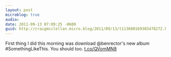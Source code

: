 ```yaml
---
layout: post
microblog: true
audio: 
date: 2011-09-13 07:09:25 -0600
guid: http://craigmcclellan.micro.blog/2011/09/13/t113600169303478272.html
---
```

First thing I did this morning was download @benrector's new album #SomethingLikeThis. You should too. [t.co/QVomMN8](http://t.co/QVomMN8)
